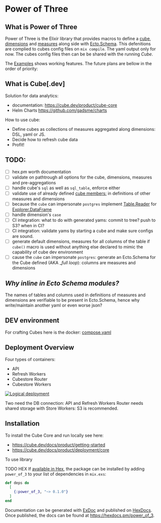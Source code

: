 # Power of Three

## What is Power of Three

Power of Three is the Elixir library that provides macros to define a [cube](https://cube.dev/docs/product/data-modeling/reference/cube), [dimensions](https://cube.dev/docs/product/data-modeling/reference/dimensions) and [measures](https://cube.dev/docs/product/data-modeling/reference/measures) along side with [Ecto.Schema](https://hexdocs.pm/ecto/Ecto.Schema.html).
This defenitions are complied to cubes config files on `mix compile`. The yaml output only for now.
The cubes config files then can be be shared with the running _Cube_.

The [Examples](./lib/example/) shows working features. The future plans are bellow in the order of priority:

## What is Cube[.dev]

Solution for data analytics:
 - documentation: https://cube.dev/product/cube-core
 - Helm Charts https://github.com/gadsme/charts

How to use cube:
 - Define cubes as collections of measures aggregated along dimensions: DSL, yaml or JS.
 - Decide how to refresh cube data
 - Profit!

## TODO:
  - [ ] hex.pm worth documentation
  - [ ] validate on pathtrough all options for the cube, dimensions, measures and pre-aggregations
  - [ ] handle cube's `sql` as well as `sql_table`, enforce either
  - [ ] validate use of already defined [cube members:](https://cube.dev/docs/product/data-modeling/concepts/calculated-members#members-of-the-same-cube) in definitions of other measures and dimensions
  - [ ] because the `cube` can impersonate `postgres` implement [Table.Reader](https://hexdocs.pm/table/Table.Reader.html) for [Explorer.DataFrame](https://cigrainger.com/introducing-explorer/) 
  - [ ] handle dimension's `case`
  - [ ] CI integration: what to do with generated yams: commit to tree? push to S3? when in CI?
  - [ ] CI integration: validate yams by starting a cube and make sure configs are sound.
  - [ ] generate default dimensions, measures for all columns of the table if `cube()` macro is used without anything else declared to mimic the capability of cube dev environment
  - [ ] cause the `cube` can impersonate `postgres`: generate an Ecto.Schema for the Cube defined (AKA __full loop_): columns are measures and dimensions

## _Why inline in Ecto Schema modules?_ 

The names of tables and columns used in definitions of measures and dimensions are verifiable to be present in Ecto.Schema, hence why write/maintain another yaml or even worse json?

## DEV environment

For crafting Cubes here is the docker: [compose.yaml](./compose.yml)

## Deployment Overview

Four types of containers:
  - API
  - Refresh Workers
  - Cubestore Router
  - Cubestore Workers

[![Logical deployment](https://ucarecdn.com/b4695d0a-46a9-4552-93f8-71309de51a43/)](https://cube.dev/docs/product/deployment)

Two need the DB connection: API and Refresh Workers
Router needs shared storage with Store Workers: S3 is recommended.

## Installation

To install the Cube Core and run locally see here:
  - https://cube.dev/docs/product/getting-started
  - https://cube.dev/docs/product/deployment/core

To use library

TODO HEX
If [available in Hex](https://hex.pm/docs/publish), the package can be installed
by adding `power_of_3` to your list of dependencies in `mix.exs`:

```elixir
def deps do
  [
    {:power_of_3, "~> 0.1.0"}
  ]
end
```

Documentation can be generated with [ExDoc](https://github.com/elixir-lang/ex_doc)
and published on [HexDocs](https://hexdocs.pm). Once published, the docs can
be found at <https://hexdocs.pm/power_of_3>.



